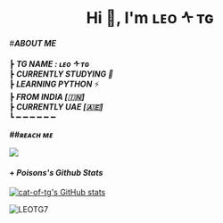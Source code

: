 <h1 align="center">Hi 👋, I'm ʟᴇᴏ ᠰ ᴛɢ</h1>

#<b>***ABOUT ME*** </b>

                                                                                       
┣  ***TG NAME : ʟᴇᴏ ᠰ ᴛɢ***                                                             
┣  ***CURRENTLY STUDYING  🍫***                               
┣  ***LEARNING PYTHON*** ⚡️                            
┣ ***FROM INDIA [🇮🇳]***    
┣ ***CURRENTLY UAE [🇦🇪]***          
┗ ━ ━ ━ ━ ━ ━ 


<b><i>##ʀᴇᴀᴄʜ ᴍᴇ</i></b>




<p align="left">  
  <a href="https://t.me/Leotg_10">
    <img src="https://img.shields.io/badge/%20%F0%9F%92%99-Telegram-blue?style=for-the-badge"/>
  </a>

 
#### + _Poisons's Github Stats_
 
[![cat-of-tg's GitHub stats](https://github-readme-stats.vercel.app/api?username=leotg7&theme=dracula&show_icons=true&hide_border=true&include_all_commits=true&hide_rank=false&line_height=25&hide_title=true)](https://github.com/LEOTG7/github-readme-stats)

<p><img align="center" src="https://github-readme-streak-stats.herokuapp.com/?user=LEOTG7&" alt="LEOTG7" /></p>

